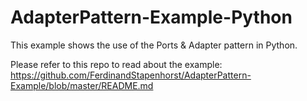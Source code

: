 # AdapterPattern-Example-Python
This example shows the use of the Ports & Adapter pattern in Python.

Please refer to this repo to read about the example:
https://github.com/FerdinandStapenhorst/AdapterPattern-Example/blob/master/README.md
